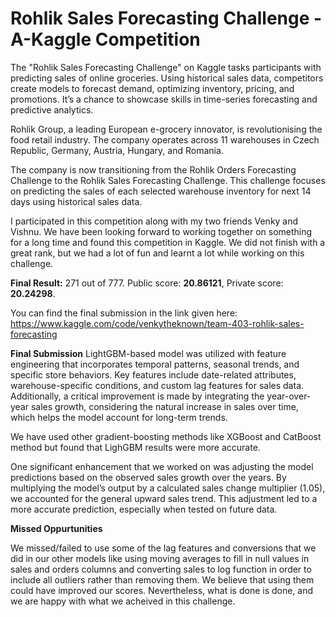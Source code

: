# Rohlik Sales Forecasting Challenge - A-Kaggle Competition
The "Rohlik Sales Forecasting Challenge" on Kaggle tasks participants with predicting sales of online groceries. Using historical sales data, competitors create models to forecast demand, optimizing inventory, pricing, and promotions. It’s a chance to showcase skills in time-series forecasting and predictive analytics.

Rohlik Group, a leading European e-grocery innovator, is revolutionising the food retail industry. The company operates across 11 warehouses in Czech Republic, Germany, Austria, Hungary, and Romania.

The company is now transitioning from the Rohlik Orders Forecasting Challenge to the Rohlik Sales Forecasting Challenge. This challenge focuses on predicting the sales of each selected warehouse inventory for next 14 days using historical sales data.

I participated in this competition along with my two friends Venky and Vishnu. We have been looking forward to working together on something for a long time and found this competition in Kaggle.
We did not finish with a great rank, but we had a lot of fun and learnt a lot while working on this challenge.

**Final Result:** 271 out of 777. Public score: **20.86121**, Private score: **20.24298**.

You can find the final submission in the link given here: https://www.kaggle.com/code/venkytheknown/team-403-rohlik-sales-forecasting

**Final Submission**
LightGBM-based model was utilized with feature engineering that incorporates temporal patterns, seasonal trends, and specific store behaviors. Key features include date-related attributes, warehouse-specific conditions, and custom lag features for sales data. Additionally, a critical improvement is made by integrating the year-over-year sales growth, considering the natural increase in sales over time, which helps the model account for long-term trends.

We have used other gradient-boosting methods like XGBoost and CatBoost method but found that LighGBM results were more accurate.

One significant enhancement that we worked on was adjusting the model predictions based on the observed sales growth over the years. By multiplying the model’s output by a calculated sales change multiplier (1.05), we accounted for the general upward sales trend. This adjustment led to a more accurate prediction, especially when tested on future data.

**Missed Oppurtunities**

We missed/failed to use some of the lag features and conversions that we did in our other models like using moving averages to fill in null values in sales and orders columns and converting sales to log function in order to include all outliers rather than removing them. We believe that using them could have improved our scores.
Nevertheless, what is done is done, and we are happy with what we acheived in this challenge.


